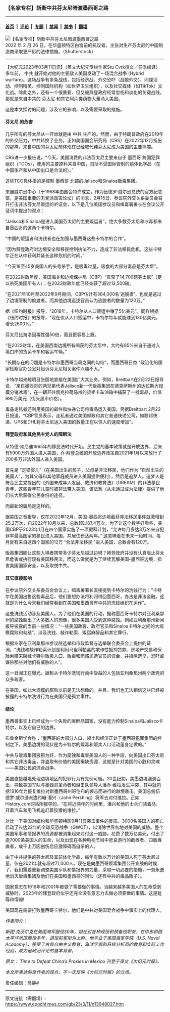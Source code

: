 ### 【名家专栏】斩断中共芬太尼暗渡墨西哥之路

---

#### [首页](../../../..?n13948027) &nbsp;|&nbsp; [评论](../../../../../epoch-comment?n13948027) &nbsp;|&nbsp; [专题](../../../../../epoch-special?n13948027) &nbsp;|&nbsp; [禁闻](../../../../../epoch-news?n13948027) &nbsp;|&nbsp; [禁书](../../../../../books?n13948027) &nbsp;|&nbsp; [翻墙](https://github.com/gfw-breaker/nogfw/blob/master/README.md?n13948027)


<div><img alt="【名家专栏】斩断中共芬太尼暗渡墨西哥之路" class="attachment-djy_600_400 size-djy_600_400 wp-post-image" src="https://i.epochtimes.com/assets/uploads/2023/03/id13948032-shutterstock_2135075623-600x400.jpg"/>
<div class="caption">
 2022 年 2 月 26 日，在华盛顿特区白宫前的抗议者，主张对生产芬太尼的中国制造商采取更严厉的法律措施。（Shutterstock）
</div></div><hr/><div class="post_content" id="artbody" itemprop="articleBody">
 <!-- article content begin -->
 <p>
  【大纪元2023年03月11日讯】（英文大纪元专栏作家Stu Cvrk撰文／任季编译）多年前，
  <ok href="https://www.epochtimes.com/gb/tag/%E4%B8%AD%E5%85%B1.html">
   中共
  </ok>
  就开始对他的主要敌人美国发动了一场混合战争 (Hybrid warfare)。这场战争有多条战线，包括经济战、外交恐吓（战狼外交）、间谍活动、控制精英、控制国际机构（如世界卫生组织），以及社交媒体（如TikTok）文化战。除此之外，还有一个很重要、但又被拜登政府经常忽视和淡化的关键战线，那就是来自中共的
  <ok href="https://www.epochtimes.com/gb/tag/%E8%8A%AC%E5%A4%AA%E5%B0%BC.html">
   芬太尼
  </ok>
  和其它阿片类药物大量涌入美国。
 </p>
 <p>
  这是本文探讨的问题，涉及它的影响，以及需要采取的措施。
 </p>
 <h4>
  <ok href="https://www.epochtimes.com/gb/tag/%E8%8A%AC%E5%A4%AA%E5%B0%BC.html">
   芬太尼
  </ok>
  的危害
 </h4>
 <p>
  几乎所有的芬太尼从一开始就是由
  <ok href="https://www.epochtimes.com/gb/tag/%E4%B8%AD%E5%85%B1.html">
   中共
  </ok>
  生产的。然而，由于特朗普政府在2019年的外交压力，中共转换了业务。正如美国国会研究局（CRS）在2022年12月指出的那样，来自中国的芬太尼前体现在已经取代纯芬太尼成为美国的主要祸端。
 </p>
 <p>
  CRS进一步报告说，“今天，美国消费的非法芬太尼主要来自于
  <ok href="https://www.epochtimes.com/gb/tag/%E5%A2%A8%E8%A5%BF%E5%93%A5.html">
   墨西哥
  </ok>
  跨国犯罪组织（TCOs），使用的主要原料来自中国，包括不受国际管制的前体化学品（在中国生产和从中国出口是合法的）。”
 </p>
 <p>
  这些TCO具体指的是控制
  <ok href="https://www.epochtimes.com/gb/tag/%E5%A2%A8%E8%A5%BF%E5%93%A5.html">
   墨西哥
  </ok>
  北部的Jalisco和Sinaloa贩毒集团。
 </p>
 <p>
  来自威尔逊中心（于1968年由国会特许成立，作为伍德罗‧威尔逊总统的官方纪念馆，是美国重要的无党派政策论坛）的消息，2月15日，参议院外交关系委员会召开打击非法芬太尼贩运的听证会，以下是几位美国参议员和缉毒署署长在会议公开证词中提出的观点：
 </p>
 <p>
  “Jalisco和Sinaloa是进入美国芬太尼的主要贩运者”。绝大多数芬太尼和冰毒都来自墨西哥的这两个卡特尔。
 </p>
 <p>
  “中国的贩运者和洗钱者也在加强与墨西哥这些卡特尔的合作”。
 </p>
 <p>
  “因为拜登政府对边境安全和移民控制执法不力，造成了非法移民危机，这些卡特尔正在从中获利并延长这种危机的时间。”
 </p>
 <p>
  “今天18至45岁美国人的头号杀手，是吸毒过量，吸食的大部分毒品是芬太尼”。
 </p>
 <p>
  在2022财政年度，美国海关和边境保护局（CBP）“查获了14,700磅芬太尼”（足以杀死美国所有人）；在2023财政年度已经查获了超过12,500磅。
 </p>
 <p>
  “在2021年10月至2022年9月期间，CBP估计有364,000名‘逃脱者’，也就是逃过了边境管制的偷渡者。而其他边境巡逻官员认为逃脱者的数量为120万。”
 </p>
 <p>
  据《纽约时报》报导，“2018年，卡特尔从人口贩运中赚了5亿美元”。同样根据《纽约时报》的报导，“现在仅从人口贩运中，卡特尔每年就能赚到130亿美元，增长2600%。”
 </p>
 <p>
  芬太尼比海洛因毒性强50倍，而且更容易上瘾。
 </p>
 <p>
  “在2022财年，在美国西南边境所有缉获的芬太尼中，大约有85%来自于通过入境口岸的货运卡车和客运车辆。”
 </p>
 <p>
  “长期存在的问题是卡特尔和墨西哥当局之间的勾结”，而墨西哥日益 “政治化的国家检察官办公室对起诉芬太尼相关案件兴趣不大。”
 </p>
 <p>
  卡特尔越来越明目张胆地直接在美国扩大其业务。例如，Breitbart在2月22日报导说，“来自墨西哥的两兄弟代表Jalisco新一代贩毒集团在德克萨斯州的达拉斯大规模分销冰毒”，在一辆开往俄克拉荷马州的货柜卡车油箱中捕获了一批毒品，价值990万美元（街头黑市价格）。
 </p>
 <p>
  毒品走私者还利用美国的邮件和快递公司将毒品运入美国。另据Breitbart 2月22日报道，“CBP官员表示，走私者通过美国邮政和其它普通快递公司，如联邦快递、UPS和DHL将芬太尼运入美国的数量正在以惊人的速度增加”。
 </p>
 <h4>
  拜登政府和其他民主党人的障眼法
 </h4>
 <p>
  从特德‧肯尼迪1965年的移民法时代开始，民主党的基本政策就是开放边界，后来有5900万外国人进入美国，乔‧拜登总统的开放边界政策自2021年1月以来放行了200多万非法外国人进入美国。
 </p>
 <p>
  首先是 “定锚婴儿”（在美国出生的孩子，父母是非法移民，他们作为 “自然出生的美国人”，为其父母和其他家庭成员进入美国提供便利），然后是追梦人。追梦人是符合民主党提出的《外国未成年人发展、救济和教育法》（DREAM）的非法移民青年，这些青年在儿童时被非法带入美国，该法案（从未通过成为法律）提供了他们长大后获得公民身份的途径。
 </p>
 <p>
  而最新的骗局是这样的。
 </p>
 <p>
  据美国之音报导，仅在2022年12月，美国-墨西哥边境截获非法移民事件就激增到25.2万次，自2022年10月以来，总数超过87.4万次。为了让这个数字好看些，美国CBP于2023年1月在四个国家实施了一项假释计划，“允许每月多达3万名来自犯罪率最高国家的移民进入美国，并居住长达两年。” 这意味着在未来一段时间，每月就有来自这四个国家的12万 “合法非法移民 ”进入美国，总数会有120万。
 </p>
 <p>
  贩毒集团能让这些入境者携带多少芬太尼越过边境？拜登政府并没有认真阻止芬太尼危害或执行现有美国移民法，而这么做就是为了继续瓦解美国-墨西哥边境，损害美国国家安全，以及取悦中共。
 </p>
 <h4>
  其它直接影响
 </h4>
 <p>
  在参议院外交关系委员会会议上，缉毒署署长直接提到卡特尔的洗钱行为：“卡特尔在美国出售这些毒品后，他们要想办法将利润带回墨西哥，办法是非法金融。这就是为什么今天我们经常看到在美国和墨西哥有中共的洗钱组织在运作”。
 </p>
 <p>
  这些洗钱活动涉及美国人。为了他们在美国的行动，据称墨西哥卡特尔对亚利桑那州的腐蚀超出了大多数人的想像，很多美国人受到这种腐蚀。例如亚利桑那州新闻报导披露的当前一些情况：“一些美国政客、政府官员和Sinaloa卡特尔之间的大规模腐败和勾结”，涉及洗钱、敲诈勒索、贩运麻醉品和其它罪行。
 </p>
 <p>
  根据专家在亚利桑那州参议院选举和市政监督与选举联合委员会上提供的证词，“洗钱和敲诈勒索计划是利用马里科帕县的欺诈性抵押贷款、房地产交易和保险索赔来隐藏卡特尔贩卖人口、贩毒和贿赂民选官员的资金，并操纵选举，恐吓或谋杀那些对他们有威胁的人”。
 </p>
 <p>
  这一丑闻正在曝光。据称从卡特尔洗钱行动中受益的人包括亚利桑那州两个政党的众多政客。
 </p>
 <p>
  在美国，如此大规模的腐败以前是无法想像的。并且，我们也无法相信这些已经被披露的卡特尔洗钱行为在美国只是孤立事件。
 </p>
 <h4>
  结论
 </h4>
 <p>
  墨西哥事实上已经成为一个失败的麻醉品国家，没有能力控制Sinaloa和Jalisco卡特尔，以及它自己的边界。
 </p>
 <p>
  布鲁金斯学会称：“墨西哥的大部分人口、领土和经济正处于墨西哥犯罪集团的控制之下。美墨边境的现状是为卡特尔的贩毒和贩卖人口活动量身定做的。”
 </p>
 <p>
  中共与贩毒集团狼狈为奸，作为腐蚀和毒害美国人的一种手段，向美国出口芬太尼和其它非法毒品，并盗取有价值的美国稀缺资源，这就是针对美国的心脏和灵魂——美国公民的混合战争。
 </p>
 <p>
  美国直接越境处理边境地区的犯罪行为有先例可循。20世纪初，美墨边境漏洞百出，导致美国军队与墨西哥革命者和游击队领导人潘乔‧维拉发生冲突，其中就包括1916年为报复维拉对新墨西哥州哥伦布的袭击而进行的越境袭击。美国总统伍德罗‧威尔逊派遣约翰‧潘兴（John Pershing）将军去对付维拉。正如History.com网站所报导的，“在将近两年的时间里，潘兴和他的士兵们骑着马、开着汽车和用飞机追赶着狡猾的维拉。”
 </p>
 <p>
  对比一下美国对纽约和华盛顿特区9月11日袭击事件的反应。3000名美国人的死亡启动了长达22年的全球反恐战争（GWOT），以消除世界各地对美国的威胁。整个美国军事和情报界的资源都被调集起来对付这一威胁，花费了数万亿美元，付出了逾7000条美国人的生命，以及出现在各种电视节目中悲哀游行的截瘫者、四肢瘫痪者，成千上万因创伤后应激障碍而自杀的人。
 </p>
 <p>
  由于中共提供的芬太尼及其前体化学品，每年有数以万计的美国人死于芬太尼过量，仅在2021年就有超过71,000人。现在是向墨西哥贩毒集团公开宣战的时候了，我们需要重新调整美国军队和情报界的力量，采取一切必要的措施，一劳永逸地消灭贩毒集团及他们在美国和墨西哥的同伙（还有中共的毒品贩子）。
 </p>
 <p>
  国家意志在1916年和2001年都做了需要做的事情。当越来越多美国人的生命受到威胁时，2023年的拜登政府似乎还完全没有意志力去做必须要做的事情。这是耻辱和懦弱!
 </p>
 <p>
  美国现在需要打败墨西哥卡特尔，他们是中共对美国混合战争中事实上的代理人。
 </p>
 <p>
  <em>
   作者简介：
  </em>
 </p>
 <p>
  <em>
   斯图‧克沃尔克在美国海军服役30年，担任过各种现役和预备役职务，在中东和西太平洋地区服役多年，退役前军衔为上尉。他毕业于美国海军学院（U.S. Naval Academy），接受了古典自由主义教育，海洋学家和系统分析员的教育和实际工作经验，成为他政治评论的基本背景。
  </em>
 </p>
 <p>
  <em>
   原文：
   <ok href="https://www.theepochtimes.com/time-to-defeat-chinas-proxies-in-mexico_5085746.html">
    Time to Defeat China’s Proxies in Mexico
   </ok>
   刊登于英文《大纪元时报》。
  </em>
 </p>
 <p>
  <em>
   本文所表达的是作者的观点，不一定反映《大纪元时报》的立场。
  </em>
 </p>
 <p>
  责任编辑：高静#
 </p>
 <!-- article content end -->
 <div id="below_article_ad">
 </div>
</div>


---

原文链接（需翻墙）：https://www.epochtimes.com/gb/23/3/11/n13948027.htm